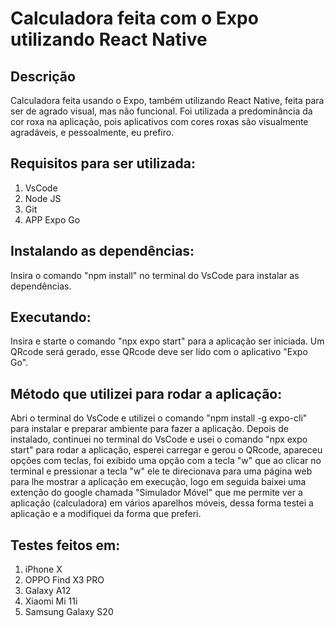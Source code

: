 # Calculadora feita com o Expo utilizando React Native

## Descrição 
Calculadora feita usando o Expo, também utilizando React Native, feita para ser de agrado visual, mas não funcional. Foi utilizada a predominância da cor roxa na aplicação, pois aplicativos com cores roxas são visualmente agradáveis, e pessoalmente, eu prefiro.

## Requisitos para ser utilizada:
1. VsCode
2. Node JS
3. Git
4. APP Expo Go

## Instalando as dependências:
Insira o comando "npm install" no terminal do VsCode para instalar as dependências.

## Executando:
Insira e starte o comando "npx expo start" para a aplicação ser iniciada. Um QRcode será gerado, esse QRcode deve ser lido com o aplicativo "Expo Go".

## Método que utilizei para rodar a aplicação:
Abri o terminal do VsCode e utilizei o comando "npm install -g expo-cli" para instalar e preparar ambiente para fazer a aplicação. Depois de instalado, continuei no terminal do VsCode e usei o comando "npx expo start" para rodar a aplicação, esperei carregar e gerou o QRcode, apareceu opções com teclas, foi exibido uma opção com a tecla "w" que ao clicar no terminal e pressionar a tecla "w" ele te direcionava para uma página web para lhe mostrar a aplicação em execução, logo em seguida baixei uma extenção do google chamada "Simulador Móvel" que me permite ver a aplicação (calculadora) em vários aparelhos móveis, dessa forma testei a aplicação e a modifiquei da forma que preferi. 


## Testes feitos em:
1. iPhone X
2. OPPO Find X3 PRO
3. Galaxy A12
4. Xiaomi Mi 11i
5. Samsung Galaxy S20

